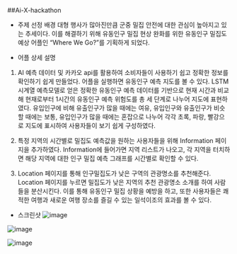 ##Ai-X-hackathon

- 주제 선정 배경
 대형 행사가 많아진만큼 군중 밀집 안전에 대한 관심이 높아지고 있는 추세이다.
 이를 해결하기 위해 유동인구 밀집 현상 완화를 위한 유동인구 밀집도 예상 어플인 “Where We Go?”를 기획하게 되었다.

- 어플 상세 설명 
1. AI 예측 데이터 및 카카오 api를 활용하여 소비자들이 사용하기 쉽고 정확한 정보를 확인하기 쉽게 만들었다. 어플을 실행하면 유동인구 예측 지도를 볼 수 있다. LSTM 시계열 예측모델로 얻은 정확한 유동인구 예측 데이터를 기반으로 현재 시간과 비교해 현재로부터 1시간의 유동인구 예측 위험도를 총 세 단계로 나누어 지도에 표현하였다.
 유입인구에 비해 유출인구가 많을 때에는 여유, 유입인구와 유출인구가 비슷할 때에는 보통, 유입인구가 많을 때에는 혼잡으로 나누어 각각 초록, 파랑, 빨강으로 지도에 표시하여 사용자들이 보기 쉽게 구성하였다.

2. 특정 지역의 시간별로 밀집도 예측값을 원하는 사용자들을 위해 Information 페이지을 추가하였다.
Information에 들어가면 지역 리스트가 나오고, 각 지역을 터치하면 해당 지역에 대한 인구 밀집 예측 그래프를 시간별로 확인할 수 있다. 

3. Location 페이지를 통해 인구밀집도가 낮은 구역의 관광명소를 추천해준다. Location 페이지를 누르면 밀집도가 낮은 지역의 추천 관광명소 소개를 하여 사람들을 분산시킨다. 이를 통해 유동인구 밀집 상황을 예방을 하고, 또한 사용자들은 쾌적한 여행과 새로운 여행 장소를 즐길 수 있는 일석이조의 효과를 볼 수 있다.

- 스크린샷
![image](https://user-images.githubusercontent.com/89963228/236508741-55ef7a79-2bd4-4ec7-bd21-21e9b10f58db.png)

![image](https://user-images.githubusercontent.com/89963228/236508727-08fef86f-2187-4004-ac94-bc4e6493906e.png)

![image](https://user-images.githubusercontent.com/89963228/236508704-056d3d06-9d73-4eb1-bb20-161201b59e83.png)
